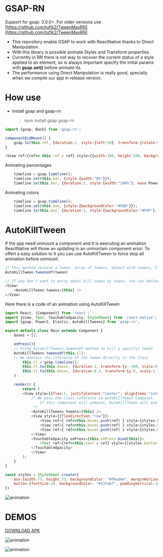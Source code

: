

# GSAP-RN
Support for gsap: 3.0.0+. For older versions use [https://github.com/tufik2/TweenMaxRN](https://github.com/tufik2/TweenMaxRN)
- This repository enable GSAP to work with ReactNative thanks to Direct Manipulation.
- With this library is possible animate Styles and Transform properties.
- Currently in RN there is not way to recover the current status of a style applied to an element, so is always important specify the initial params with **gsap.set()** before animate its.
- The performance using Direct Manipulation is really good, specially when we compile our app in release version.

# How use
- Install gsap and gsap-rn
	> npm install gsap gsap-rn

```javascript
import {gsap, Back} from 'gsap-rn';

componentDidMount() {  
    gsap.to(this.ref, {duration:1, style:{left:50}, transform:{rotate:90, scale:0.5}, 	ease:Back.easeInOut});  
}

<View ref={ref=> this.ref = ref} style={{width:100, height:100, backgroundColor:"#F00"}}></View>
```
Animating percentages
```javascript
	timeline = gsap.timeline();
	timeline.set(this.bar, {style:{width:"0%"}});
	timeline.to(this.bar, {duration:1, style:{width:"100%"}, ease:Power2.easeInOut});
```

Animating colors
```javascript
	timeline = gsap.timeline();
	timeline.set(this.box, {style:{backgroundColor:"#F00"}});
	timeline.to(this.box, {duration:1, style:{backgroundColor:"#F0F"}, ease:Power2.easeInOut});
```

# AutoKillTween
If the app need unmount a component and It is executing an animation ReactNative will throw an updating in an unmontain component error. To offert a easy solution to It you can use AutoKillTween to force stop all animation before unmount.

```javascript
// This method receive a tween, array of tweens, object with tweens, Class reference that contain all tweens references   
AutoKillTween.tweensOf(tween)

// If you don't want to worry about kill tween by tween, You can define AutoKillTween also like component and It will stop all animation automatically before unmount the component.
<View>
	<AutoKillTween tweens={this} />  
</View>
```

Here there is a code of an animation using AutoKillTween

```javascript
import React, {Component} from 'react';
import {View, Text, TouchableOpacity, StyleSheet} from 'react-native';
import {gsap, Power2, Elastic, AutoKillTweens} from 'gsap-rn';

export default class Main extends Component {
    boxes = [];

    onPress(){
	// Using AutoKillTweens.tweensOf method to kill a specific tween
	AutoKillTweens.tweensOf(this.tl);
	// We mantain the reference of the tween directly in the Class
        this.tl = gsap.timeline();
        this.tl.to(this.boxes, {duration:1, transform:{y:-100, scale:0.8}, ease:Power2.easeInOut, stagger: {amount: 0.3}});
        this.tl.to(this.boxes, {duration:0.3, transform:{y:0, scale:1 }, ease:Elastic.easeOut, stagger: {amount: 0.3}});
    }

    render() {
        return (
		<View style={{flex:1, justifyContent:"center", alignItems:"center"}}>
			/* We pass the Class reference to AutoKillTween Componet. 
				If this component will unmount, AutoKillTween will end all tween references directy linked to the Class.
			 */
			<AutoKillTweens tweens={this} />
			<View style={{flexDirection:"row"}}>
			    <View ref={ ref=>this.boxes.push(ref) } style={styles.box} />
			    <View ref={ ref=>this.boxes.push(ref) } style={styles.box} />
			    <View ref={ ref=>this.boxes.push(ref) } style={styles.box} />
			</View>
			<TouchableOpacity onPress={this.onPress.bind(this)}>
			    <Text ref={ref=>this.text = ref} style={[styles.button, {marginTop: 30}]} >Touch Me</Text>
			</TouchableOpacity>
		    </View>
        );
    }
}

const styles = StyleSheet.create({
    box:{width:75, height:75, backgroundColor: "#f0ad4e", marginHorizontal:5},
    button:{fontSize:20, backgroundColor: "#337ab7", paddingVertical:10, paddingHorizontal:20, color:"#FFF", borderRadius:5}
})
```
![animation](http://int-server-one.info/cloudbit/gsap-rn/gsap-rn-animation1.gif)


# DEMOS
[DOWNLOAD APK](http://int-server-one.info/cloudbit/gsap-rn/gsap-rn.apk)

![animation](http://int-server-one.info/cloudbit/gsap-rn/gsap-rn-animation2.gif)

![animation](http://int-server-one.info/cloudbit/gsap-rn/tweenmaxRN.gif)
